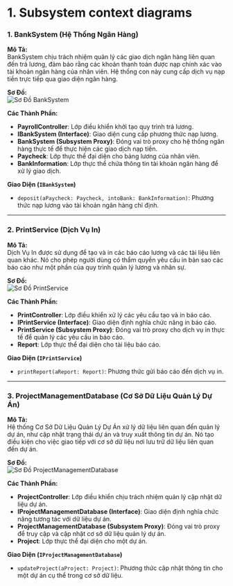 # 1. Subsystem context diagrams

### 1. BankSystem (Hệ Thống Ngân Hàng)

**Mô Tả:**  
BankSystem chịu trách nhiệm quản lý các giao dịch ngân hàng liên quan đến trả lương, đảm bảo rằng các khoản thanh toán được nạp chính xác vào tài khoản ngân hàng của nhân viên. Hệ thống con này cung cấp dịch vụ nạp tiền trực tiếp qua giao diện ngân hàng.

**Sơ Đồ:**  
![Sơ Đồ BankSystem](https://www.planttext.com/api/plantuml/png/h5D1JiCm4Bpx5QjUA19fuLf5LTKAeKWSAdf071TdcrXnxCXsW0Xu6GUUn1U8awPDQ14NBfRjdPsP7ITV7vyBwz2uCfVCPa8LQ307GzoXIYJ1AmDO8iyIeqiLhxJK9Wnj-MWhwoY7mkYNQZw71v9IFv_2HigHsIAd6dKhajJT6AnE0KavuJpNVIeSiNV6pc2bbJDQmagYjOpx5TPOrLToLv9a80nvUwYRlL-0wHHCgQ1eeUFpbcrlPSSdzkTeYIhRj2CDBRTyCHNQ2ZV6MfodnBCPTBiBg6cqxv-1NoErrIP79xJQoMxsQQrzMeDX1hh7iVw3-dKJQojAlGoRTZZ4tZFK8-a3Qh8xaisrJKLXsV5BZ2udawiH1C6ys_QJdK4i_9VL3MIXCM7XII0RFC5R4FIY6TGyTsV_gF33FVkjxuysjY0L-p_Y6m00__y30000)

**Các Thành Phần:**  
- **PayrollController**: Lớp điều khiển khởi tạo quy trình trả lương.
- **IBankSystem (Interface)**: Giao diện cung cấp phương thức nạp lương.
- **BankSystem (Subsystem Proxy)**: Đóng vai trò proxy cho hệ thống ngân hàng thực tế để thực hiện các giao dịch nạp tiền.
- **Paycheck**: Lớp thực thể đại diện cho bảng lương của nhân viên.
- **BankInformation**: Lớp thực thể chứa thông tin tài khoản ngân hàng để xử lý giao dịch.

**Giao Diện (`IBankSystem`)**  
- `deposit(aPaycheck: Paycheck, intoBank: BankInformation)`: Phương thức nạp lương vào tài khoản ngân hàng chỉ định.

---

### 2. PrintService (Dịch Vụ In)

**Mô Tả:**  
Dịch Vụ In được sử dụng để tạo và in các báo cáo lương và các tài liệu liên quan khác. Nó cho phép người dùng có thẩm quyền yêu cầu in bản sao các báo cáo như một phần của quy trình quản lý lương và nhân sự.

**Sơ Đồ:**  
![Sơ Đồ PrintService](https://www.planttext.com/api/plantuml/png/Z5BBJiCm4BpxArQz08UqSAsYg292g1A7gZqWZYRT9bPTErfl2n7mPHpu97w1EEw3b1Jrv7WoExCxw-_Fhv5ZIRnUQU6MofIIv0e8CvOcrmXl0k1MPikSxDhCKwijnR5RFxlACQwW9FjQ9GayeTRsfOixDeoqa1dMh0UL5tnFikeYec75NkknK8pYGuWBc90o33EaZShG0warJ5P3ggLpiB0KA3j6ri0Dj6Lg98ZZB5ngSJyFm61GT-wb2KjBV7aLxFQzdj9NUyBuDmxjCOD7Op0D-ZASGmZdrcwsZt7YOpnZg8FVtnMSwthNvFo_MIY0mr9yuHIrP6MDArJPKNcSUk-wtx_fGHGbkyzsPaF8qI19HhTTWuEDak8esVSeQlkq_tlvqAquXOiHchb_tpy0003__mC0)

**Các Thành Phần:**  
- **PrintController**: Lớp điều khiển xử lý các yêu cầu tạo và in báo cáo.
- **IPrintService (Interface)**: Giao diện định nghĩa chức năng in báo cáo.
- **PrintService (Subsystem Proxy)**: Đóng vai trò proxy cho dịch vụ in thực tế để quản lý các yêu cầu in báo cáo.
- **Report**: Lớp thực thể đại diện cho tài liệu báo cáo.

**Giao Diện (`IPrintService`)**  
- `printReport(aReport: Report)`: Phương thức gửi báo cáo đến dịch vụ in.

---

### 3. ProjectManagementDatabase (Cơ Sở Dữ Liệu Quản Lý Dự Án)

**Mô Tả:**  
Hệ thống Cơ Sở Dữ Liệu Quản Lý Dự Án xử lý dữ liệu liên quan đến quản lý dự án, như cập nhật trạng thái dự án và truy xuất thông tin dự án. Nó tạo điều kiện cho việc giao tiếp với cơ sở dữ liệu nơi lưu trữ dữ liệu liên quan đến dự án.

**Sơ Đồ:**  
![Sơ Đồ ProjectManagementDatabase](https://www.planttext.com/api/plantuml/png/b9F1JW8n48RlVOe95_6me5Uo8GGqXaGJeWVZSLY6fT9jD-siIjGdy-0Z-GfkeRk4W2lSsiu_Cz_Cd_vyVGySe-KYKy8jfSxHOWQM4aQTAe9t0J34P9bQK-ZPo2XZuzWLKxToJ1darhoj-dru8gNCwo7jM3FPEIPKgcvbkk0RYwj3Gj8isTTwN4WcyId46KoiUIvHu0urffIL4hX2nYawyk6HqMoDWf52vs1kR9MmrOja7Gll8K6HXJXEDfUoenyIeDk5R9tdf_Bgzlc6eXwXgL7D9Mlr-4yHxEvbqx_8PyWKSjeO3hsgLO1vg7S_yRi_2cbd1mTfzXqzXUbwRTtfAB1rtPUv9uKiZNOBcVzNPz_GraMdSzc2AEf3TMume1T6SvNPKDuGNYIA9ji-egW1gY7JOuMeE4ub1gHd_bl-0W00__y30000)

**Các Thành Phần:**  
- **ProjectController**: Lớp điều khiển chịu trách nhiệm quản lý cập nhật dữ liệu dự án.
- **IProjectManagementDatabase (Interface)**: Giao diện định nghĩa chức năng tương tác với dữ liệu dự án.
- **ProjectManagementDatabase (Subsystem Proxy)**: Đóng vai trò proxy để truy cập và cập nhật cơ sở dữ liệu quản lý dự án.
- **Project**: Lớp thực thể đại diện cho một dự án.

**Giao Diện (`IProjectManagementDatabase`)**  
- `updateProject(aProject: Project)`: Phương thức cập nhật thông tin cho một dự án cụ thể trong cơ sở dữ liệu.

